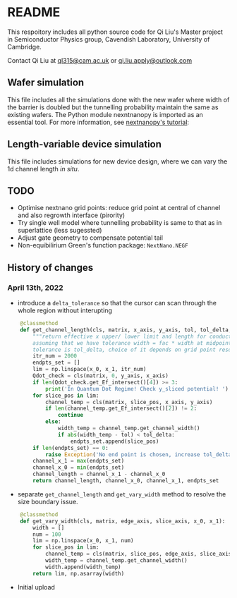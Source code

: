 # README
This respoitory includes all python source code for Qi Liu's Master project in Semiconductor Physics group, Cavendish Laboratory, University of Cambridge.

Contact Qi Liu at ql315@cam.ac.uk or qi.liu.apply@outlook.com 

## Wafer simulation
This file includes all the simulations done with the new wafer where width of the barrier is doubled but the tunnelling probability maintain the same as existing wafers. 
The Python module nexntnanopy is imported as an essential tool. 
For more information, see [nextnanopy's tutorial](https://github.com/nextnanopy/nextnanopy/blob/master/README.md):

## Length-variable device simulation
This file includes simulations for new device design, where we can vary the 1d channel length <em>in situ</em>.

## TODO
* Optimise nextnano grid points: reduce grid point at central of channel and also regrowth interface (pirority)
* Try single well model where tunnelling probability is same to that as in superlattice (less sugessted)
* Adjust gate geometry to compensate potential tail
* Non-equibilirium Green's function package: ```NextNano.NEGF```
## History of changes
### April 13th, 2022
* introduce a ```delta_tolerance``` so that the cursor can scan through the whole region without interupting 
```python
    @classmethod
    def get_channel_length(cls, matrix, x_axis, y_axis, tol, tol_delta, x_0, x_1):
        """return effective x upper/ lower limit and length for conducting channel,
        assuming that we have tolerance width = fac * width at midpoint to form 1d channel, the neighbourhood of
        tolerance is tol_delta, choice of it depends on grid point resolution"""
        itr_num = 2000
        endpts_set = []
        lim = np.linspace(x_0, x_1, itr_num)
        Qdot_check = cls(matrix, 0, y_axis, x_axis)
        if len(Qdot_check.get_Ef_intersect()[4]) >= 3:
            print('In Quantum Dot Regime! Check y_sliced potential! ')
        for slice_pos in lim:
            channel_temp = cls(matrix, slice_pos, x_axis, y_axis)
            if len(channel_temp.get_Ef_intersect()[2]) != 2:
                continue
            else:
                width_temp = channel_temp.get_channel_width()
                if abs(width_temp - tol) < tol_delta:
                    endpts_set.append(slice_pos)
        if len(endpts_set) == 0:
            raise Exception('No end point is chosen, increase tol_delta!')
        channel_x_1 = max(endpts_set)
        channel_x_0 = min(endpts_set)
        channel_length = channel_x_1 - channel_x_0
        return channel_length, channel_x_0, channel_x_1, endpts_set

```
* separate ```get_channel_length``` and ```get_vary_width``` method to resolve the size boundary issue.
```python
    @classmethod
    def get_vary_width(cls, matrix, edge_axis, slice_axis, x_0, x_1):
        width = []
        num = 100
        lim = np.linspace(x_0, x_1, num)
        for slice_pos in lim:
            channel_temp = cls(matrix, slice_pos, edge_axis, slice_axis)
            width_temp = channel_temp.get_channel_width()
            width.append(width_temp)
        return lim, np.asarray(width)
```
* Initial upload




